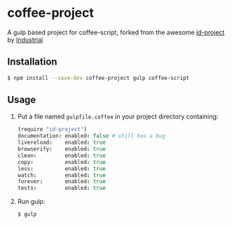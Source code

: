 coffee-project
==============

A gulp based project for coffee-script, forked from the awesome [id-project](https://github.com/Industrial/id-project) by [Industrial](https://github.com/Industrial)

## Installation

```bash
$ npm install --save-dev coffee-project gulp coffee-script
```

## Usage

1. Put a file named `gulpfile.coffee` in your project directory containing:

	```coffee
	(require "id-project")
    documentation: enabled: false # still has a bug
    livereload:    enabled: true
    browserify:    enabled: true
    clean:         enabled: true
    copy:          enabled: true
    less:          enabled: true
    watch:         enabled: true
    forever:       enabled: true
    tests:         enabled: true

	```

2. Run gulp:

	```bash
	$ gulp
	```